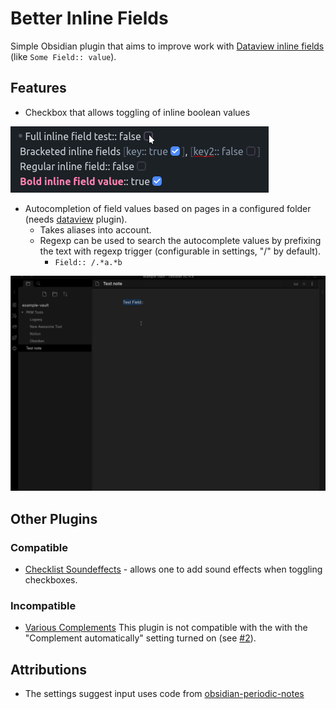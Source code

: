 # Better Inline Fields
Simple Obsidian plugin that aims to improve work with [Dataview inline fields](https://blacksmithgu.github.io/obsidian-dataview/data-annotation/) (like `Some Field:: value`).

## Features
- Checkbox that allows toggling of inline boolean values

![Checkboxes](https://raw.githubusercontent.com/dsarman/better-inline-fields/master/imgs/checkboxes.gif)

- Autocompletion of field values based on pages in a configured folder (needs [dataview](https://github.com/blacksmithgu/obsidian-dataview) plugin).
  - Takes aliases into account.
  - Regexp can be used to search the autocomplete values by prefixing the text with regexp trigger (configurable in settings, "/" by default).
    - `Field:: /.*a.*b` 

![Pages Autocomplete](https://raw.githubusercontent.com/dsarman/better-inline-fields/master/imgs/field-autocomplete.gif)

## Other Plugins
### Compatible
- [Checklist Soundeffects](https://github.com/sfdrada/Checklist-Soundeffect) - allows one to add sound effects when toggling checkboxes.
### Incompatible
- [Various Complements](https://tadashi-aikawa.github.io/docs-obsidian-various-complements-plugin/) This plugin is not compatible with the with the "Complement automatically" setting turned on (see [#2](https://github.com/dsarman/better-inline-fields/issues/2)).

## Attributions
- The settings suggest input uses code from [obsidian-periodic-notes](https://github.com/liamcain/obsidian-periodic-notes)
